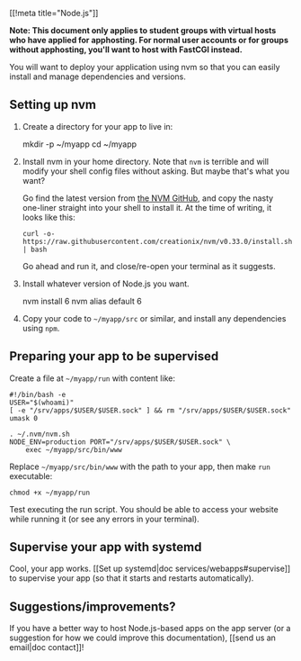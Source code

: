 [[!meta title="Node.js"]]

**Note: This document only applies to student groups with virtual hosts who
have applied for apphosting. For normal user accounts or for groups without
apphosting, you'll want to host with FastCGI instead.**

You will want to deploy your application using nvm so that you can easily
install and manage dependencies and versions.

## Setting up nvm

1.  Create a directory for your app to live in:

    mkdir -p ~/myapp
    cd ~/myapp

2.  Install nvm in your home directory. Note that `nvm` is terrible and will
    modify your shell config files without asking. But maybe that's what you
    want?

    Go find the latest version from [the NVM GitHub][nvm-github], and copy the
    nasty one-liner straight into your shell to install it. At the time of
    writing, it looks like this:

        curl -o- https://raw.githubusercontent.com/creationix/nvm/v0.33.0/install.sh | bash

    Go ahead and run it, and close/re-open your terminal as it suggests.

3.  Install whatever version of Node.js you want.

    nvm install 6
    nvm alias default 6

4.  Copy your code to `~/myapp/src` or similar, and install any dependencies
    using `npm`.

## Preparing your app to be supervised

Create a file at `~/myapp/run` with content like:

    #!/bin/bash -e
    USER="$(whoami)"
    [ -e "/srv/apps/$USER/$USER.sock" ] && rm "/srv/apps/$USER/$USER.sock"
    umask 0

    . ~/.nvm/nvm.sh
    NODE_ENV=production PORT="/srv/apps/$USER/$USER.sock" \
        exec ~/myapp/src/bin/www

Replace `~/myapp/src/bin/www` with the path to your app, then make `run`
executable:

    chmod +x ~/myapp/run

Test executing the run script. You should be able to access your website while
running it (or see any errors in your terminal).

## Supervise your app with systemd

Cool, your app works. [[Set up systemd|doc services/webapps#supervise]] to
supervise your app (so that it starts and restarts automatically).

## Suggestions/improvements?

If you have a better way to host Node.js-based apps on the app server (or a
suggestion for how we could improve this documentation), [[send us an email|doc
contact]]!

[nvm-github]: https://github.com/creationix/nvm
